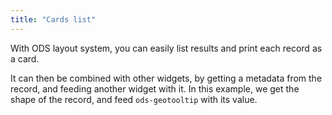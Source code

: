 ```yaml
---
title: "Cards list"
---
```


With ODS layout system, you can easily list results and print each record as a card. 

It can then be combined with other widgets, by getting a metadata from the record, and feeding another widget with it. In this example, we get the shape of the record, and feed `ods-geotooltip` with its value.